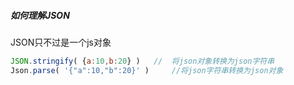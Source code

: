 ##### 如何理解JSON

JSON只不过是一个js对象

```js
JSON.stringify( {a:10,b:20} )	//	将json对象转换为json字符串
Json.parse( '{"a":10,"b":20}' )		//将json字符串转换为json对象
```
